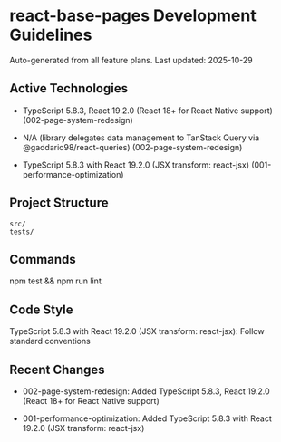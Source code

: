 # react-base-pages Development Guidelines

Auto-generated from all feature plans. Last updated: 2025-10-29

## Active Technologies
- TypeScript 5.8.3, React 19.2.0 (React 18+ for React Native support) (002-page-system-redesign)
- N/A (library delegates data management to TanStack Query via @gaddario98/react-queries) (002-page-system-redesign)

- TypeScript 5.8.3 with React 19.2.0 (JSX transform: react-jsx) (001-performance-optimization)

## Project Structure

```text
src/
tests/
```

## Commands

npm test && npm run lint

## Code Style

TypeScript 5.8.3 with React 19.2.0 (JSX transform: react-jsx): Follow standard conventions

## Recent Changes
- 002-page-system-redesign: Added TypeScript 5.8.3, React 19.2.0 (React 18+ for React Native support)

- 001-performance-optimization: Added TypeScript 5.8.3 with React 19.2.0 (JSX transform: react-jsx)

<!-- MANUAL ADDITIONS START -->
<!-- MANUAL ADDITIONS END -->
